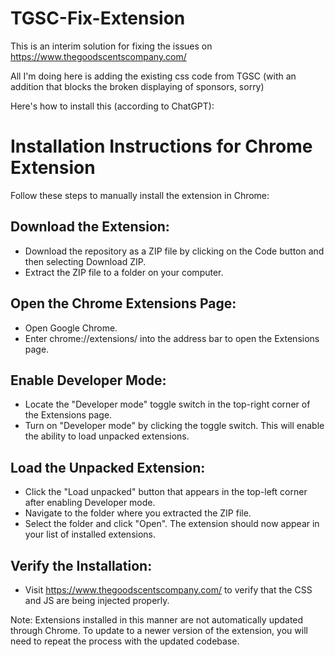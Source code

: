 # TGSC-Fix-Extension
This is an interim solution for fixing the issues on https://www.thegoodscentscompany.com/

All I'm doing here is adding the existing css code from TGSC (with an addition that blocks the broken displaying of sponsors, sorry)


Here's how to install this (according to ChatGPT):

# Installation Instructions for Chrome Extension
Follow these steps to manually install the extension in Chrome:

## Download the Extension:

- Download the repository as a ZIP file by clicking on the Code button and then selecting Download ZIP.
- Extract the ZIP file to a folder on your computer.

## Open the Chrome Extensions Page:
- Open Google Chrome.
- Enter chrome://extensions/ into the address bar to open the Extensions page.

## Enable Developer Mode:
- Locate the "Developer mode" toggle switch in the top-right corner of the Extensions page.
- Turn on "Developer mode" by clicking the toggle switch. This will enable the ability to load unpacked extensions.

## Load the Unpacked Extension:
- Click the "Load unpacked" button that appears in the top-left corner after enabling Developer mode.
- Navigate to the folder where you extracted the ZIP file.
- Select the folder and click "Open". The extension should now appear in your list of installed extensions.

## Verify the Installation:
- Visit https://www.thegoodscentscompany.com/ to verify that the CSS and JS are being injected properly.

Note: Extensions installed in this manner are not automatically updated through Chrome. To update to a newer version of the extension, you will need to repeat the process with the updated codebase.
